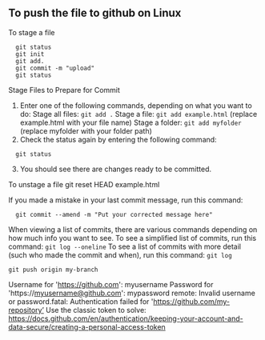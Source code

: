 ## To push the file to github on Linux

To stage a file
```
  git status
  git init
  git add.
  git commit -m "upload"
  git status
```
Stage Files to Prepare for Commit

1. Enter one of the following commands, depending on what you want to do:
    Stage all files: ```git add .```
    Stage a file: ```git add example.html``` (replace example.html with your file name)
    Stage a folder: ```git add myfolder``` (replace myfolder with your folder path)
2. Check the status again by entering the following command:
```
  git status
```
3. You should see there are changes ready to be committed.


To unstage a file
  git reset HEAD example.html
 
If you made a mistake in your last commit message, run this command:
```
  git commit --amend -m "Put your corrected message here"
```
When viewing a list of commits, there are various commands depending on how much info you want to see.
    To see a simplified list of commits, run this command: ```git log --oneline```
    To see a list of commits with more detail (such who made the commit and when), run this command: ```git log```
    
    
```
git push origin my-branch
```
Username for 'https://github.com': myusername
Password for 'https://myusername@github.com': mypassword
remote: Invalid username or password.fatal: Authentication failed for 'https://github.com/my-repository’
Use the classic token to solve: https://docs.github.com/en/authentication/keeping-your-account-and-data-secure/creating-a-personal-access-token
